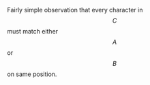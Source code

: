 Fairly simple observation that every character in $$C$$ must match either $$A$$ or $$B$$ on same position.
